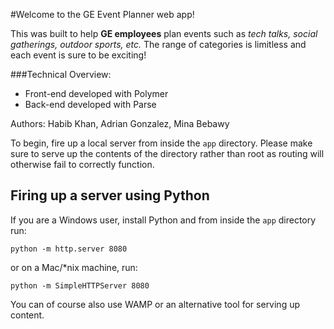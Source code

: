 #Welcome to the GE Event Planner web app!

This was built to help **GE employees** plan events such as *tech talks, social gatherings, outdoor sports, etc.* The range of categories is limitless and each event is sure to be exciting!

###Technical Overview:
- Front-end developed with Polymer
- Back-end developed with Parse

Authors:
Habib Khan, Adrian Gonzalez, Mina Bebawy

To begin, fire up a local server from inside the `app` directory. Please make sure to serve up the contents of the directory rather than root as routing will otherwise fail to correctly function.

## Firing up a server using Python

If you are a Windows user, install Python and from inside the `app` directory run:

```
python -m http.server 8080
```

or on a Mac/*nix machine, run:

```
python -m SimpleHTTPServer 8080
```

You can of course also use WAMP or an alternative tool for serving up content. 
